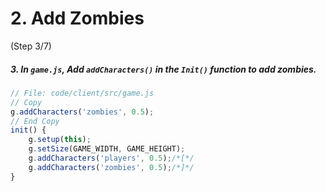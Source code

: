 # 2. Add Zombies
(Step 3/7)

##### 3. In `game.js`, Add `addCharacters()` in the `Init()` function to add zombies.

``` javascript
// File: code/client/src/game.js
// Copy
g.addCharacters('zombies', 0.5);
// End Copy
init() {
	g.setup(this);
	g.setSize(GAME_WIDTH, GAME_HEIGHT);
	g.addCharacters('players', 0.5);/*[*/
	g.addCharacters('zombies', 0.5);/*]*/
}

```